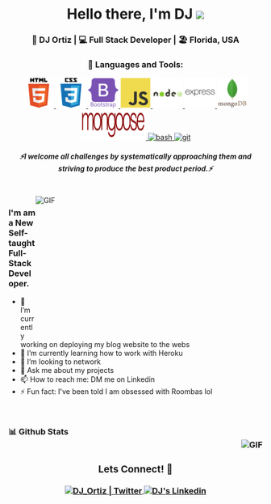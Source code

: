 <div align="center">
   <h1>Hello there, I'm DJ <img src="https://media.giphy.com/media/hvRJCLFzcasrR4ia7z/giphy.gif" width="25px"> </h1>
</div>

<div align="center">
<h3> 🙎 DJ Ortiz | 💻 Full Stack Developer | 🏖 Florida, USA</h3>
</div>

<h3 align="center">🔨 Languages and Tools:</h3>
<p align="center">
   <a href="https://www.w3.org/html/" target="_blank" rel="noreferrer"> <img src="https://raw.githubusercontent.com/devicons/devicon/master/icons/html5/html5-original-wordmark.svg" alt="html5" width="60" height="60"/> </a>
   <a href="https://www.w3schools.com/css/" target="_blank" rel="noreferrer"> <img src="https://raw.githubusercontent.com/devicons/devicon/master/icons/css3/css3-original-wordmark.svg" alt="css3" width="60" height="60"/> </a>
   <a href="https://getbootstrap.com" target="_blank" rel="noreferrer"> <img src="https://raw.githubusercontent.com/devicons/devicon/master/icons/bootstrap/bootstrap-plain-wordmark.svg" alt="bootstrap" width="60" height="60"/> </a>
   <a href="https://developer.mozilla.org/en-US/docs/Web/JavaScript" target="_blank" rel="noreferrer"> <img src="https://raw.githubusercontent.com/devicons/devicon/master/icons/javascript/javascript-original.svg" alt="javascript" width="60" height="60"/> </a>
   <a href="https://nodejs.org" target="_blank" rel="noreferrer"> <img src="https://raw.githubusercontent.com/devicons/devicon/master/icons/nodejs/nodejs-original-wordmark.svg" alt="nodejs" width="60" height="60"/> </a>
   <a href="https://expressjs.com" target="_blank" rel="noreferrer"> <img src="https://raw.githubusercontent.com/devicons/devicon/master/icons/express/express-original-wordmark.svg" alt="express" width="60" height="60"/> </a>
      <a href="https://www.mongodb.com/" target="_blank" rel="noreferrer"> <img src="https://raw.githubusercontent.com/devicons/devicon/master/icons/mongodb/mongodb-original-wordmark.svg" alt="mongodb" width="60" height="60"/> </a> 
   <a href="https://mongoosejs.com" target="_blank" rel="noreferrer"> <img src="https://github.com/MarioTerron/logo-images/blob/master/logos/mongoose.png" alt="mongoose" width="130" height="60"/>
   <a href="https://www.gnu.org/software/bash/" target="_blank" rel="noreferrer"> <img src="https://www.vectorlogo.zone/logos/gnu_bash/gnu_bash-icon.svg" alt="bash" width="60" height="60"/>
      <a href="https://git-scm.com/" target="_blank" rel="noreferrer"> <img src="https://www.vectorlogo.zone/logos/git-scm/git-scm-icon.svg" alt="git" width="60" height="60"/> </a> </p>

 <h5 align="center">
   <i>⚡️I welcome all challenges by systematically approaching them and striving to produce the best product period.⚡️</i>
  </h5>


<br />
<img align="right" height="270px" width="450px" alt="GIF" src="https://media.giphy.com/media/RbDKaczqWovIugyJmW/giphy.gif?cid=ecf05e4722no9j3evjm654k6314i9btbydf1bw90rn4nqvyv&rid=giphy.gif&ct=g" />
<p align="center">
  <h3> I'm am a New Self-taught Full-Stack Developer.</h3>
 <ul>
   <li>🔭 I’m currently working on deploying my blog website to the webs</li>
   <li>🌱 I’m currently learning how to work with Heroku</li>
   <li>🤔 I’m looking to network</li>
   <li>💬 Ask me about my projects</li>
   <li>📫 How to reach me: DM me on Linkedin</li>
   <li>⚡ Fun fact: I've been told I am obsessed with Roombas lol</li>
  </ul>
</p>
<br>

<div align="left">
<h3> 📊 Github Stats</h3?
![Top Langs](https://github-readme-stats.vercel.app/api/top-langs/?username=coderortiz&layout=compact)
</div>
   
<div align="right">
<img align= height="203px" width="338px" alt="GIF" src="https://media.giphy.com/media/TilmLMmWrRYYHjLfub/giphy.gif?cid=ecf05e47fbx0s1kygp46r33kkw7agftffny106kd6e2780dn&rid=giphy.gif&ct=g" />
</div>

<div align="center">
   <h3>Lets Connect! 🤝</h3>
<a href="https://twitter.com/djose_94">
  <img align="center" alt="DJ_Ortiz | Twitter" width="60px" src="https://raw.githubusercontent.com/peterthehan/peterthehan/master/assets/twitter.svg" />
</a>
<a href="https://www.linkedin.com/in/daniel-ortiz-50a436223/">
  <img align="center" alt="DJ's Linkedin" width="60px" src="https://raw.githubusercontent.com/peterthehan/peterthehan/master/assets/linkedin.svg" />
</a>
</div>


   



